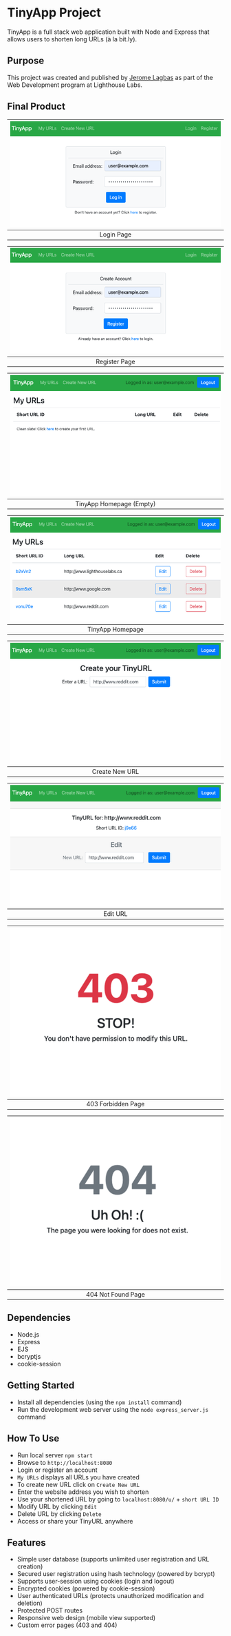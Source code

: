 # TinyApp Project

TinyApp is a full stack web application built with Node and Express that allows users to shorten long URLs (à la bit.ly).

## Purpose

This project was created and published by [Jerome Lagbas](https://github.com/jeromealmir) as part of the Web Development program at Lighthouse Labs.

## Final Product

| ![url-login.png](./docs/url-login.png) | 
|:--:| 
| Login Page |

| ![url-register.png](./docs/url-register.png) | 
|:--:| 
| Register Page |

| ![url-main-empty.png](./docs/url-main-empty.png) | 
|:--:| 
| TinyApp Homepage (Empty) |

| ![url-main.png](./docs/url-main.png) | 
|:--:| 
| TinyApp Homepage |

| ![url-new.png](./docs/url-new.png) | 
|:--:| 
| Create New URL |

| ![url-edit.png](./docs/url-edit.png) | 
|:--:| 
| Edit URL |

| ![url-403.png](./docs/url-403.png) | 
|:--:| 
| 403 Forbidden Page |

| ![url-404.png](./docs/url-404.png) | 
|:--:| 
| 404 Not Found Page |


## Dependencies

- Node.js
- Express
- EJS
- bcryptjs
- cookie-session

## Getting Started

- Install all dependencies (using the `npm install` command)
- Run the development web server using the `node express_server.js` command

## How To Use

- Run local server `npm start`
- Browse to `http://localhost:8080`
- Login or register an account
- `My URLs` displays all URLs you have created
- To create new URL click on `Create New URL`
- Enter the website address you wish to shorten
- Use your shortened URL by going to `localhost:8080/u/` + `short URL ID`
- Modify URL by clicking `Edit`
- Delete URL by clicking `Delete`
- Access or share your TinyURL anywhere

## Features

- Simple user database (supports unlimited user registration and URL creation)
- Secured user registration using hash technology (powered by bcrypt)
- Supports user-session using cookies (login and logout)
- Encrypted cookies (powered by cookie-session)
- User authenticated URLs (protects unauthorized modification and deletion)
- Protected POST routes
- Responsive web design (mobile view supported)
- Custom error pages (403 and 404)

